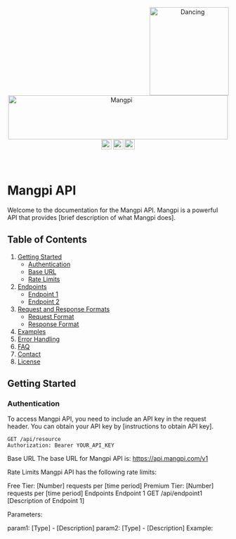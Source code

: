 <div align="center">
    <img src="https://media.giphy.com/media/11lxCeKo6cHkJy/giphy.gif" alt="Dancing" width="180" height="200" align="right">
    <div align="center">
        <img src="https://media.giphy.com/media/Ej3SUBjzCqhJ1mf0VT/giphy.gif" width="500" height="100" alt="Mangpi"><br>
        <img src="https://img.shields.io/badge/Mangpi_api-blue" height="23">
        <img src="https://img.shields.io/badge/manga-scraper-purple" height="23">
        <img src="https://img.shields.io/badge/api-Documentation-blue" height="23">
    </div>
</div>
<br><br>

<h1>Mangpi API </h1>
Welcome to the documentation for the Mangpi API. Mangpi is a powerful API that provides [brief description of what Mangpi does].

## Table of Contents

1. [Getting Started](#getting-started)
    - [Authentication](#authentication)
    - [Base URL](#base-url)
    - [Rate Limits](#rate-limits)
2. [Endpoints](#endpoints)
    - [Endpoint 1](#endpoint-1)
    - [Endpoint 2](#endpoint-2)
3. [Request and Response Formats](#request-and-response-formats)
    - [Request Format](#request-format)
    - [Response Format](#response-format)
4. [Examples](#examples)
5. [Error Handling](#error-handling)
6. [FAQ](#faq)
7. [Contact](#contact)
8. [License](#license)

## Getting Started

### Authentication

To access Mangpi API, you need to include an API key in the request header. You can obtain your API key by [instructions to obtain API key].

```http
GET /api/resource
Authorization: Bearer YOUR_API_KEY
```
Base URL
The base URL for Mangpi API is: https://api.mangpi.com/v1

Rate Limits
Mangpi API has the following rate limits:

Free Tier: [Number] requests per [time period]
Premium Tier: [Number] requests per [time period]
Endpoints
Endpoint 1
GET /api/endpoint1
[Description of Endpoint 1]

Parameters:

param1: [Type] - [Description]
param2: [Type] - [Description]
Example:
